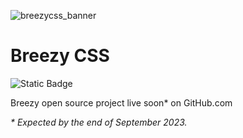 
![breezycss_banner](https://github.com/breezyproject/breezycss/assets/2385058/02058e75-8185-40e8-b40f-7e37ee34bb92)

# Breezy CSS
![Static Badge](https://img.shields.io/badge/license-MIT-blue)

Breezy open source project live soon* on GitHub.com

<em>* Expected by the end of September 2023.</em>
